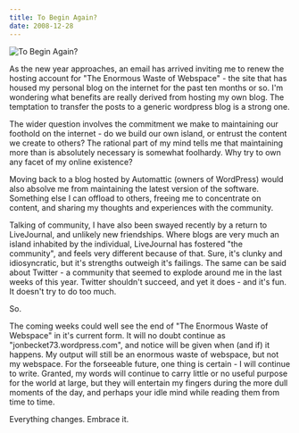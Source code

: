```yaml
---
title: To Begin Again?
date: 2008-12-28
---
```


![To Begin Again?](https://source.unsplash.com/_nRpqIBM40Q/1600x900)

As the new year approaches, an email has arrived inviting me to renew the hosting account for "The Enormous Waste of Webspace" - the site that has housed my personal blog on the internet for the past ten months or so. I'm wondering what benefits are really derived from hosting my own blog. The temptation to transfer the posts to a generic wordpress blog is a strong one.

The wider question involves the commitment we make to maintaining our foothold on the internet - do we build our own island, or entrust the content we create to others? The rational part of my mind tells me that maintaining more than is absolutely necessary is somewhat foolhardy. Why try to own any facet of my online existence?

Moving back to a blog hosted by Automattic (owners of WordPress) would also absolve me from maintaining the latest version of the software. Something else I can offload to others, freeing me to concentrate on content, and sharing my thoughts and experiences with the community.

Talking of community, I have also been swayed recently by a return to LiveJournal, and unlikely new friendships. Where blogs are very much an island inhabited by the individual, LiveJournal has fostered "the community", and feels very different because of that. Sure, it's clunky and idiosyncratic, but it's strengths outweigh it's failings. The same can be said about Twitter - a community that seemed to explode around me in the last weeks of this year. Twitter shouldn't succeed, and yet it does - and it's fun. It doesn't try to do too much.

So.

The coming weeks could well see the end of "The Enormous Waste of Webspace" in it's current form. It will no doubt continue as "jonbecket73.wordpress.com", and notice will be given when (and if) it happens. My output will still be an enormous waste of webspace, but not my webspace. For the forseeable future, one thing is certain - I will continue to write. Granted, my words will continue to carry little or no useful purpose for the world at large, but they will entertain my fingers during the more dull moments of the day, and perhaps your idle mind while reading them from time to time.

Everything changes. Embrace it.